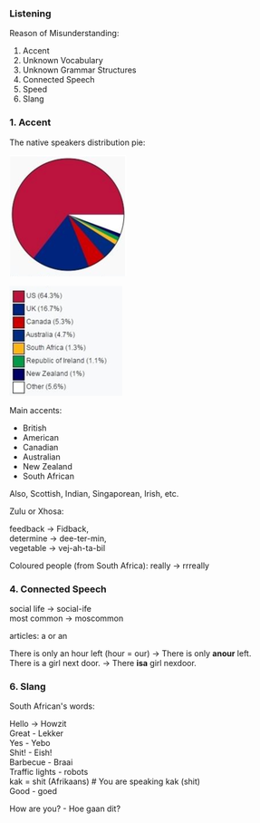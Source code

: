 ### Listening

Reason of Misunderstanding:

1. Accent  
2. Unknown Vocabulary
3. Unknown Grammar Structures
4. Connected Speech
5. Speed
6. Slang


### 1. Accent

The native speakers distribution pie:

![.png](native_pie.png)

![img_1.png](native_pie_legend.png)

Main accents:
- British
- American
- Canadian
- Australian
- New Zealand
- South African

Also, Scottish, Indian, Singaporean, Irish, etc.

Zulu or Xhosa: 

feedback -> Fidback,  
determine -> dee-ter-min,   
vegetable -> vej-ah-ta-bil  

Coloured people (from South Africa): really -> rrreally

###  4. Connected Speech

social life  -> social-ife  
most common -> moscommon  

articles: a or an
 
There is only an hour left (hour =  our) -> There is only **anour** left.  
There is a girl next door.  ->  There **isa** girl nexdoor.

### 6. Slang

South African's words:

Hello -> Howzit  
Great - Lekker  
Yes - Yebo  
Shit! - Eish!  
Barbecue - Braai  
Traffic lights - robots  
kak = shit (Afrikaans) # You are speaking kak (shit)  
Good - goed

How are you? - Hoe gaan dit?



